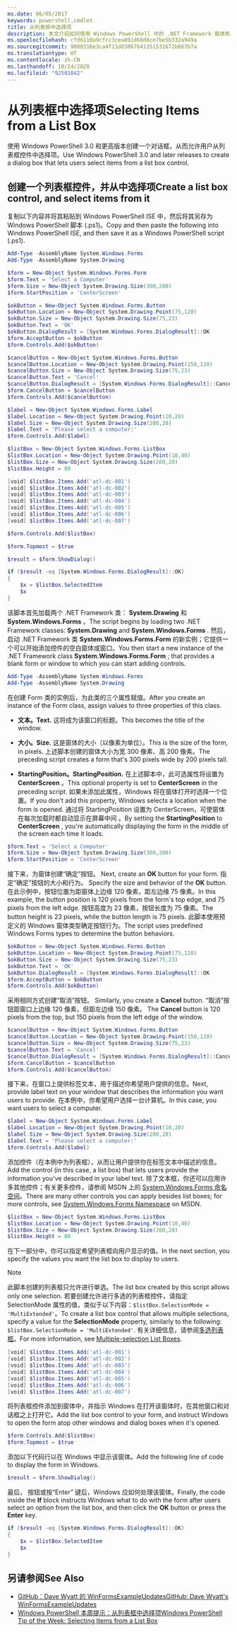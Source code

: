 ```yaml
---
ms.date: 06/05/2017
keywords: powershell,cmdlet
title: 从列表框中选择项
description: 本文介绍如何使用 Windows PowerShell 中的 .NET Framework 窗体构建功能创建列表框控件。
ms.openlocfilehash: cfd6110a9cfcc3cea891d68d8ce7be5b332a949a
ms.sourcegitcommit: 9080316e3ca4f11d83067b41351531672b667b7a
ms.translationtype: HT
ms.contentlocale: zh-CN
ms.lasthandoff: 10/24/2020
ms.locfileid: "92501042"
---
```

# <a name="selecting-items-from-a-list-box"></a><span data-ttu-id="aaa71-104">从列表框中选择项</span><span class="sxs-lookup"><span data-stu-id="aaa71-104">Selecting Items from a List Box</span></span>

<span data-ttu-id="aaa71-105">使用 Windows PowerShell 3.0 和更高版本创建一个对话框，从而允许用户从列表框控件中选择项。</span><span class="sxs-lookup"><span data-stu-id="aaa71-105">Use Windows PowerShell 3.0 and later releases to create a dialog box that lets users select items from a list box control.</span></span>

## <a name="create-a-list-box-control-and-select-items-from-it"></a><span data-ttu-id="aaa71-106">创建一个列表框控件，并从中选择项</span><span class="sxs-lookup"><span data-stu-id="aaa71-106">Create a list box control, and select items from it</span></span>

<span data-ttu-id="aaa71-107">复制以下内容并将其粘贴到 Windows PowerShell ISE 中，然后将其另存为 Windows PowerShell 脚本 (.ps1)。</span><span class="sxs-lookup"><span data-stu-id="aaa71-107">Copy and then paste the following into Windows PowerShell ISE, and then save it as a Windows PowerShell script (.ps1).</span></span>

```powershell
Add-Type -AssemblyName System.Windows.Forms
Add-Type -AssemblyName System.Drawing

$form = New-Object System.Windows.Forms.Form
$form.Text = 'Select a Computer'
$form.Size = New-Object System.Drawing.Size(300,200)
$form.StartPosition = 'CenterScreen'

$okButton = New-Object System.Windows.Forms.Button
$okButton.Location = New-Object System.Drawing.Point(75,120)
$okButton.Size = New-Object System.Drawing.Size(75,23)
$okButton.Text = 'OK'
$okButton.DialogResult = [System.Windows.Forms.DialogResult]::OK
$form.AcceptButton = $okButton
$form.Controls.Add($okButton)

$cancelButton = New-Object System.Windows.Forms.Button
$cancelButton.Location = New-Object System.Drawing.Point(150,120)
$cancelButton.Size = New-Object System.Drawing.Size(75,23)
$cancelButton.Text = 'Cancel'
$cancelButton.DialogResult = [System.Windows.Forms.DialogResult]::Cancel
$form.CancelButton = $cancelButton
$form.Controls.Add($cancelButton)

$label = New-Object System.Windows.Forms.Label
$label.Location = New-Object System.Drawing.Point(10,20)
$label.Size = New-Object System.Drawing.Size(280,20)
$label.Text = 'Please select a computer:'
$form.Controls.Add($label)

$listBox = New-Object System.Windows.Forms.ListBox
$listBox.Location = New-Object System.Drawing.Point(10,40)
$listBox.Size = New-Object System.Drawing.Size(260,20)
$listBox.Height = 80

[void] $listBox.Items.Add('atl-dc-001')
[void] $listBox.Items.Add('atl-dc-002')
[void] $listBox.Items.Add('atl-dc-003')
[void] $listBox.Items.Add('atl-dc-004')
[void] $listBox.Items.Add('atl-dc-005')
[void] $listBox.Items.Add('atl-dc-006')
[void] $listBox.Items.Add('atl-dc-007')

$form.Controls.Add($listBox)

$form.Topmost = $true

$result = $form.ShowDialog()

if ($result -eq [System.Windows.Forms.DialogResult]::OK)
{
    $x = $listBox.SelectedItem
    $x
}
```

<span data-ttu-id="aaa71-108">该脚本首先加载两个 .NET Framework 类： **System.Drawing** 和 **System.Windows.Forms** 。</span><span class="sxs-lookup"><span data-stu-id="aaa71-108">The script begins by loading two .NET Framework classes: **System.Drawing** and **System.Windows.Forms** .</span></span> <span data-ttu-id="aaa71-109">然后，启动 .NET Framework 类 **System.Windows.Forms.Form** 的新实例；它提供一个可以开始添加控件的空白窗体或窗口。</span><span class="sxs-lookup"><span data-stu-id="aaa71-109">You then start a new instance of the .NET Framework class **System.Windows.Forms.Form** ; that provides a blank form or window to which you can start adding controls.</span></span>

```powershell
Add-Type -AssemblyName System.Windows.Forms
Add-Type -AssemblyName System.Drawing
```

<span data-ttu-id="aaa71-110">在创建 Form 类的实例后，为此类的三个属性赋值。</span><span class="sxs-lookup"><span data-stu-id="aaa71-110">After you create an instance of the Form class, assign values to three properties of this class.</span></span>

- <span data-ttu-id="aaa71-111">**文本。**</span><span class="sxs-lookup"><span data-stu-id="aaa71-111">**Text.**</span></span> <span data-ttu-id="aaa71-112">这将成为该窗口的标题。</span><span class="sxs-lookup"><span data-stu-id="aaa71-112">This becomes the title of the window.</span></span>

- <span data-ttu-id="aaa71-113">**大小。**</span><span class="sxs-lookup"><span data-stu-id="aaa71-113">**Size.**</span></span> <span data-ttu-id="aaa71-114">这是窗体的大小（以像素为单位）。</span><span class="sxs-lookup"><span data-stu-id="aaa71-114">This is the size of the form, in pixels.</span></span> <span data-ttu-id="aaa71-115">上述脚本创建的窗体大小为宽 300 像素、高 200 像素。</span><span class="sxs-lookup"><span data-stu-id="aaa71-115">The preceding script creates a form that's 300 pixels wide by 200 pixels tall.</span></span>

- <span data-ttu-id="aaa71-116">**StartingPosition。**</span><span class="sxs-lookup"><span data-stu-id="aaa71-116">**StartingPosition.**</span></span> <span data-ttu-id="aaa71-117">在上述脚本中，此可选属性将设置为 **CenterScreen** 。</span><span class="sxs-lookup"><span data-stu-id="aaa71-117">This optional property is set to **CenterScreen** in the preceding script.</span></span>
  <span data-ttu-id="aaa71-118">如果未添加此属性，Windows 将在窗体打开时选择一个位置。</span><span class="sxs-lookup"><span data-stu-id="aaa71-118">If you don't add this property, Windows selects a location when the form is opened.</span></span> <span data-ttu-id="aaa71-119">通过将 StartingPosition 设置为 CenterScreen，可使窗体在每次加载时都自动显示在屏幕中间 。</span><span class="sxs-lookup"><span data-stu-id="aaa71-119">By setting the **StartingPosition** to **CenterScreen** , you're automatically displaying the form in the middle of the screen each time it loads.</span></span>

```powershell
$form.Text = 'Select a Computer'
$form.Size = New-Object System.Drawing.Size(300,200)
$form.StartPosition = 'CenterScreen'
```

<span data-ttu-id="aaa71-120">接下来，为窗体创建“确定”按钮。 </span><span class="sxs-lookup"><span data-stu-id="aaa71-120">Next, create an **OK** button for your form.</span></span> <span data-ttu-id="aaa71-121">指定“确定”按钮的大小和行为。 </span><span class="sxs-lookup"><span data-stu-id="aaa71-121">Specify the size and behavior of the **OK** button.</span></span> <span data-ttu-id="aaa71-122">在此示例中，按钮位置为距窗体上边缘 120 像素，距左边缘 75 像素。</span><span class="sxs-lookup"><span data-stu-id="aaa71-122">In this example, the button position is 120 pixels from the form's top edge, and 75 pixels from the left edge.</span></span> <span data-ttu-id="aaa71-123">按钮高度为 23 像素，按钮长度为 75 像素。</span><span class="sxs-lookup"><span data-stu-id="aaa71-123">The button height is 23 pixels, while the button length is 75 pixels.</span></span> <span data-ttu-id="aaa71-124">此脚本使用预定义的 Windows 窗体类型确定按钮行为。</span><span class="sxs-lookup"><span data-stu-id="aaa71-124">The script uses predefined Windows Forms types to determine the button behaviors.</span></span>

```powershell
$okButton = New-Object System.Windows.Forms.Button
$okButton.Location = New-Object System.Drawing.Point(75,120)
$okButton.Size = New-Object System.Drawing.Size(75,23)
$okButton.Text = 'OK'
$okButton.DialogResult = [System.Windows.Forms.DialogResult]::OK
$form.AcceptButton = $okButton
$form.Controls.Add($okButton)
```

<span data-ttu-id="aaa71-125">采用相同方式创建“取消”按钮。 </span><span class="sxs-lookup"><span data-stu-id="aaa71-125">Similarly, you create a **Cancel** button.</span></span> <span data-ttu-id="aaa71-126">“取消”按钮距窗口上边缘 120 像素，但距左边缘 150 像素。 </span><span class="sxs-lookup"><span data-stu-id="aaa71-126">The **Cancel** button is 120 pixels from the top, but 150 pixels from the left edge of the window.</span></span>

```powershell
$cancelButton = New-Object System.Windows.Forms.Button
$cancelButton.Location = New-Object System.Drawing.Point(150,120)
$cancelButton.Size = New-Object System.Drawing.Size(75,23)
$cancelButton.Text = 'Cancel'
$cancelButton.DialogResult = [System.Windows.Forms.DialogResult]::Cancel
$form.CancelButton = $cancelButton
$form.Controls.Add($cancelButton)
```

<span data-ttu-id="aaa71-127">接下来，在窗口上提供标签文本，用于描述你希望用户提供的信息。</span><span class="sxs-lookup"><span data-stu-id="aaa71-127">Next, provide label text on your window that describes the information you want users to provide.</span></span> <span data-ttu-id="aaa71-128">在本例中，你希望用户选择一台计算机。</span><span class="sxs-lookup"><span data-stu-id="aaa71-128">In this case, you want users to select a computer.</span></span>

```powershell
$label = New-Object System.Windows.Forms.Label
$label.Location = New-Object System.Drawing.Point(10,20)
$label.Size = New-Object System.Drawing.Size(280,20)
$label.Text = 'Please select a computer:'
$form.Controls.Add($label)
```

<span data-ttu-id="aaa71-129">添加控件（在本例中为列表框），从而让用户提供你在标签文本中描述的信息。</span><span class="sxs-lookup"><span data-stu-id="aaa71-129">Add the control (in this case, a list box) that lets users provide the information you've described in your label text.</span></span> <span data-ttu-id="aaa71-130">除了文本框，你还可以应用许多其他控件；有关更多控件，请参阅 MSDN 上的 [System.Windows.Forms 命名空间](/dotnet/api/system.windows.forms)。</span><span class="sxs-lookup"><span data-stu-id="aaa71-130">There are many other controls you can apply besides list boxes; for more controls, see [System.Windows.Forms Namespace](/dotnet/api/system.windows.forms) on MSDN.</span></span>

```powershell
$listBox = New-Object System.Windows.Forms.ListBox
$listBox.Location = New-Object System.Drawing.Point(10,40)
$listBox.Size = New-Object System.Drawing.Size(260,20)
$listBox.Height = 80
```

<span data-ttu-id="aaa71-131">在下一部分中，你可以指定希望列表框向用户显示的值。</span><span class="sxs-lookup"><span data-stu-id="aaa71-131">In the next section, you specify the values you want the list box to display to users.</span></span>

> [!NOTE]
> <span data-ttu-id="aaa71-132">此脚本创建的列表框只允许进行单选。</span><span class="sxs-lookup"><span data-stu-id="aaa71-132">The list box created by this script allows only one selection.</span></span> <span data-ttu-id="aaa71-133">若要创建允许进行多选的列表框控件，请指定 SelectionMode 属性的值，类似于以下内容：`$listBox.SelectionMode = 'MultiExtended'`。</span><span class="sxs-lookup"><span data-stu-id="aaa71-133">To create a list box control that allows multiple selections, specify a value for the **SelectionMode** property, similarly to the following: `$listBox.SelectionMode = 'MultiExtended'`.</span></span> <span data-ttu-id="aaa71-134">有关详细信息，请参阅[多选列表框](Multiple-selection-List-Boxes.md)。</span><span class="sxs-lookup"><span data-stu-id="aaa71-134">For more information, see [Multiple-selection List Boxes](Multiple-selection-List-Boxes.md).</span></span>

```powershell
[void] $listBox.Items.Add('atl-dc-001')
[void] $listBox.Items.Add('atl-dc-002')
[void] $listBox.Items.Add('atl-dc-003')
[void] $listBox.Items.Add('atl-dc-004')
[void] $listBox.Items.Add('atl-dc-005')
[void] $listBox.Items.Add('atl-dc-006')
[void] $listBox.Items.Add('atl-dc-007')
```

<span data-ttu-id="aaa71-135">将列表框控件添加到窗体中，并指示 Windows 在打开该窗体时，在其他窗口和对话框之上打开它。</span><span class="sxs-lookup"><span data-stu-id="aaa71-135">Add the list box control to your form, and instruct Windows to open the form atop other windows and dialog boxes when it's opened.</span></span>

```powershell
$form.Controls.Add($listBox)
$form.Topmost = $true
```

<span data-ttu-id="aaa71-136">添加以下代码行以在 Windows 中显示该窗体。</span><span class="sxs-lookup"><span data-stu-id="aaa71-136">Add the following line of code to display the form in Windows.</span></span>

```powershell
$result = $form.ShowDialog()
```

<span data-ttu-id="aaa71-137">最后，  按钮或按“Enter”  键后，Windows 应如何处理该窗体。</span><span class="sxs-lookup"><span data-stu-id="aaa71-137">Finally, the code inside the **If** block instructs Windows what to do with the form after users select an option from the list box, and then click the **OK** button or press the **Enter** key.</span></span>

```powershell
if ($result -eq [System.Windows.Forms.DialogResult]::OK)
{
    $x = $listBox.SelectedItem
    $x
}
```

## <a name="see-also"></a><span data-ttu-id="aaa71-138">另请参阅</span><span class="sxs-lookup"><span data-stu-id="aaa71-138">See Also</span></span>

- [<span data-ttu-id="aaa71-139">GitHub：Dave Wyatt 的 WinFormsExampleUpdates</span><span class="sxs-lookup"><span data-stu-id="aaa71-139">GitHub: Dave Wyatt's WinFormsExampleUpdates</span></span>](https://github.com/dlwyatt/WinFormsExampleUpdates)
- <span data-ttu-id="aaa71-140">[Windows PowerShell 本周提示：从列表框中选择项](/previous-versions/windows/it-pro/windows-powershell-1.0/ff730949(v=technet.10))</span><span class="sxs-lookup"><span data-stu-id="aaa71-140">[Windows PowerShell Tip of the Week:  Selecting Items from a List Box](/previous-versions/windows/it-pro/windows-powershell-1.0/ff730949(v=technet.10))</span></span>

